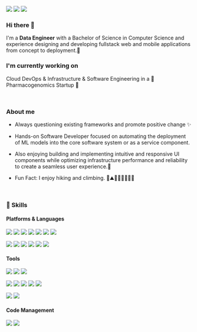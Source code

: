 

<p>
  <a href="jieunjeon.com/" target="_blank"><img src="https://img.shields.io/badge/Blog-DD0B78?style=flat-square&logo=GitHub%20Sponsors&logoColor=white"/></a>
  <a href="mailto:iscowkite@gmail.com" target="_blank"><img src="https://img.shields.io/badge/jieunjeon818@gmail.com-EA4335?style=flat-square&logo=Gmail&logoColor=white"/></a>
  <a href="https://www.linkedin.com/in/jieunjeon/" target="_blank"><img src="https://img.shields.io/badge/Jieun Jeon-0A66C2?style=flat-square&logo=Linkedin&logoColor=white"/></a>
</p>

### Hi there 👋   
<p>
I'm a <b>Data Engineer</b> with a Bachelor of Science in Computer Science and experience designing and developing fullstack web and mobile applications from concept to deployment.🚀   
</p>


### I'm currently working on
Cloud DevOps & Infrastructure & Software Engineering in a 🧬 Pharmacogenomics Startup 💊

<br/>

### About me
 - Always questioning existing frameworks and promote positive change ✨
 - Hands-on Software Developer focused on automating the deployment of ML models into the core software system or as a service component.
 
 - Also enjoying building and implementing intuitive and responsive UI components while optimizing infrastructure performance and reliability to create a seamless user experience.💖<br/>
 
 - Fun Fact: I enjoy hiking and climbing. 🎥⛰🏃🏻‍♀️🧗🏻‍♂️<br/>

<br/>


### 💪 Skills
#### Platforms & Languages
<p>
  <img src="https://img.shields.io/badge/Android-3DDC84?style=flat-square&logo=Android&logoColor=white"/>
  <img src="https://img.shields.io/badge/iOS-000000?style=flat-square&logo=iOS&logoColor=white"/>
  <img src="https://img.shields.io/badge/ReactNative-61DAFB?style=flat-square&logo=React&logoColor=black"/>
  <img src="https://img.shields.io/badge/React-0088CC?style=flat-square&logo=React&logoColor=white"/> 
  <img src="https://img.shields.io/badge/React Query-FF4154?style=flat-square&logo=React Query&logoColor=white"/> 
  <img src="https://img.shields.io/badge/Node.js-339933?style=flat-square&logo=Node.js&logoColor=white"/> 
  <img src="https://img.shields.io/badge/FastAPI-009688?style=flat-square&logo=FastAPI&logoColor=white"/>
</p>
<p>
<img src="https://img.shields.io/badge/Python-3776AB?style=flat-square&logo=Python&logoColor=white"/>
  <img src="https://img.shields.io/badge/TypeScript-3178C6?style=flat-square&logo=TypeScript&logoColor=white"/>
  <img src="https://img.shields.io/badge/JavaScript-F7DF1E?style=flat-square&logo=JavaScript&logoColor=white"/>
  <img src="https://img.shields.io/badge/MySQL-4479A1?style=flat-square&logo=MySQL&logoColor=white"/>
  <img src="https://img.shields.io/badge/PostgreSQL-4169E1?style=flat-square&logo=PostgreSQL&logoColor=white"/>
  <img src="https://img.shields.io/badge/Apache Cassandra-1287B1?style=flat-square&logo=Apache Cassandra&logoColor=white"/>


</p>

#### Tools
<p>
  <img src="https://img.shields.io/badge/Jenkins-D24939?style=flat-square&logo=Jenkins&logoColor=white"/>
  <img src="https://img.shields.io/badge/CircleCI-343434?style=flat-square&logo=CircleCI&logoColor=white"/>
  <img src="https://img.shields.io/badge/GitHub Actions-2088FF?style=flat-square&logo=GitHub Actions&logoColor=white"/>
</p>
<p>
  <img src="https://img.shields.io/badge/Google Cloud Platform-4285F4?style=flat-square&logo=Google Cloud&logoColor=white"/>
  <img src="https://img.shields.io/badge/AWS-232F3E?style=flat-square&logo=AmazonAWS&logoColor=white"/>
  <img src="https://img.shields.io/badge/Docker-2496ED?style=flat-square&logo=Docker&logoColor=white"/>
  <img src="https://img.shields.io/badge/Kubernetes-326CE5?style=flat-square&logo=Kubernetes&logoColor=white"/>
  <img src="https://img.shields.io/badge/Firebase-FFCA28?style=flat-square&logo=Firebase&logoColor=white"/>
</p>
<p>
  <img src="https://img.shields.io/badge/Grafana-F46800?style=flat-square&logo=Grafana&logoColor=white"/>
  <img src="https://img.shields.io/badge/Sentry-362D59?style=flat-square&logo=Sentry&logoColor=white"/>
</p>

#### Code Management

<p>
  <img src="https://img.shields.io/badge/Git-F05032?style=flat-square&logo=Git&logoColor=white"/>
  <img src="https://img.shields.io/badge/Jira Software-0052CC?style=flat-square&logo=Jira Software&logoColor=white"/>
</p>
